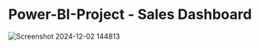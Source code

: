 # Power-BI-Project - Sales Dashboard
![Screenshot 2024-12-02 144813](https://github.com/user-attachments/assets/0fbc0456-e142-43c9-93e3-c9c53d5aae01)
